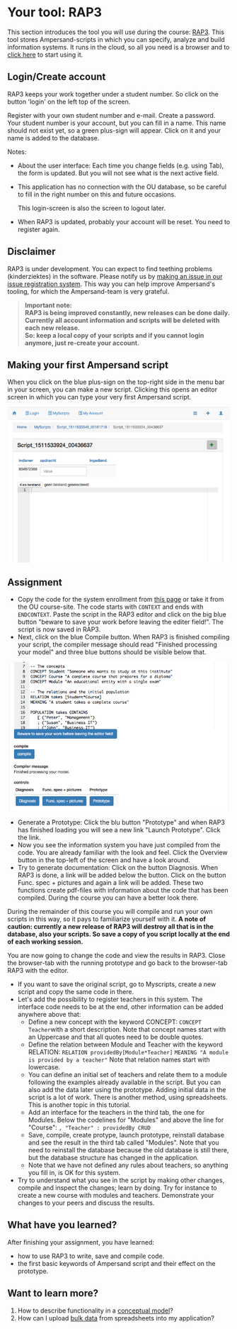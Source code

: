 # Your tool: RAP3

This section introduces the tool you will use during the course: [RAP3](http://ampersand.tarski.nl/RAP3). This tool stores Ampersand-scripts in which you can specify, analyze and build information systems. It runs in the cloud, so all you need is a browser and to [click here](http://rap.cs.ou.nl/RAP3) to start using it.

## Login/Create account

RAP3 keeps your work together under a student number. So click on the button 'login' on the left top of the screen.

Register with your own student number and e-mail. Create a password. Your student number is your account, but you can fill in a name. This name should not exist yet, so a green plus-sign will appear. Click on it and your name is added to the database.

Notes:

* About the user interface: Each time you change fields \(e.g. using Tab\), the form is updated. But you will not see what is the next active field.
* This application has no connection with the OU database, so be careful to fill in the right number on this and future occasions.  

  This login-screen is also the screen to logout later.

* When RAP3 is updated, probably your account will be reset. You need to register again.

## Disclaimer

RAP3 is under development. You can expect to find teething problems \(kinderziektes\) in the software. Please notify us by [making an issue in our issue registration system](https://github.com/AmpersandTarski/RAP/issues). This way you can help improve Ampersand's tooling, for which the Ampersand-team is very grateful.

> **Important note:  
> RAP3 is being improved constantly, new releases can be done daily.  
> Currently all account information and scripts will be deleted with each new release.  
> So: keep a local copy of your scripts and if you cannot login anymore, just re-create your account.**

## Making your first Ampersand script

When you click on the blue plus-sign on the top-right side in the menu bar in your screen, you can make a new script. Clicking this opens an editor screen in which you can type your very first Ampersand script.

![](../.gitbook/assets/script-editor-new-script.png)

## Assignment

* Copy the code for the system enrollment from [this page](example-system-enrollment.md) or take it from the OU course-site. The code starts with `CONTEXT` and ends with `ENDCONTEXT`. Paste the script in the RAP3 editor and click on the big blue button "beware to save your work before leaving the editer field!". The script is now saved in RAP3.
* Next, click on the blue Compile button. When RAP3 is finished compiling your script, the compiler message should read "Finished processing your model" and three blue buttons should be visible below that.

![](../.gitbook/assets/finished-processing-your-model.png)

* Generate a Prototype: Click the blu button "Prototype" and when RAP3 has finished loading you will see a new link "Launch Prototype". Click the link.
* Now you see the information system you have just compiled from the code. You are already familiar with the look and feel. Click the Overview button in the top-left of the screen and have a look around.
* Try to generate documentation: Click on the button Diagnosis. When RAP3 is done, a link will be added below the button. Click on the button Func. spec + pictures and again a link will be added. These two functions create pdf-files with information about the code that has been compiled. During the course you can have a better look there.

During the remainder of this course you will compile and run your own scripts in this way, so it pays to familiarize yourself with it. **A note of caution: currently a new release of RAP3 will destroy all that is in the database, also your scripts. So save a copy of you script locally at the end of each working session.**

You are now going to change the code and view the results in RAP3. Close the browser-tab with the running prototype and go back to the browser-tab RAP3 with the editor.

* If you want to save the original script, go to Myscripts, create a new script and copy the same code in there.
* Let's add the possibility to register teachers in this system. The interface code needs to be at the end, other information can be added anywhere above that:
  * Define a new concept with the keyword CONCEPT: `CONCEPT Teacher`with a short description. Note that concept names start with an Uppercase and that all quotes need to be double quotes.
  * Define the relation between Module and Teacher with the keyword RELATION: `RELATION providedBy[Module*Teacher]` `MEANING "A module is provided by a teacher"` Note that relation names start with lowercase.
  * You can define an initial set of teachers and relate them to a module following the examples already available in the script. But you can also add the data later using the prototype. Adding initial data in the script is a lot of work. There is another method, using spreadsheets. This is another topic in this tutorial.
  * Add an interface for the teachers in the third tab, the one for Modules. Below the codelines for "Modules" and above the line for "Course": `, "Teacher" : providedBy CRUD`
  * Save, compile, create protype, launch prototype, reinstall database and see the result in the third tab called "Modules". Note that you need to reinstall the database because the old database is still there, but the database structure has changed in the application.
  * Note that we have not defined any rules about teachers, so anything you fill in, is OK for this system.
* Try to understand what you see in the script by making other changes, compile and inspect the changes; learn by doing. Try for instance to create a new course with modules and teachers. Demonstrate your changes to your peers and discuss the results.

## What have you learned?

After finishing your assignment, you have learned:

* how to use RAP3 to write, save and compile code.
* the first basic keywords of Ampersand script and their effect on the prototype.

## Want to learn more?

1. How to describe functionality in a [conceptual model](conceptual-model-enrollment.md)?
2. How can I upload [bulk data](https://github.com/ampersandtarski/documentation/tree/662a3e7bdf67bf950cfc029e4c51efc919c0bf53/tutorial/data-in-spreadsheets.md) from spreadsheets into my application?


